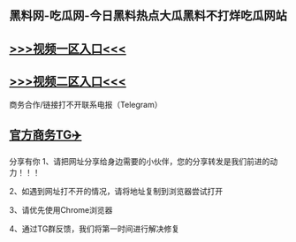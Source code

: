 黑料网-吃瓜网-今日黑料热点大瓜黑料不打烊吃瓜网站
---
[>>>视频一区入口<<<](https://heiapp-pc.github.io/)
----
[>>>视频二区入口<<<](https://heiapp-pc.github.io/)
----
商务合作/链接打不开联系电报（Telegram）

[官方商务TG✈️](https://t.me/kan9288/)
---
分享有你
1、请把网址分享给身边需要的小伙伴，您的分享转发是我们前进的动力！！！

2、如遇到网址打不开的情况，请将地址复制到浏览器尝试打开

3、请优先使用Chrome浏览器

4、通过TG群反馈，我们将第一时间进行解决修复


